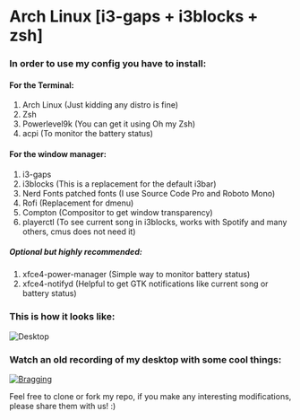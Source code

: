 # Arch Linux [i3-gaps + i3blocks + zsh]

### In order to use my config you have to install:

#### For the Terminal:
1. Arch Linux (Just kidding any distro is fine)
2. Zsh
3. Powerlevel9k (You can get it using Oh my Zsh)
4. acpi (To monitor the battery status)

#### For the window manager:
1. i3-gaps
2. i3blocks (This is a replacement for the default i3bar)
3. Nerd Fonts patched fonts (I use Source Code Pro and Roboto Mono)
4. Rofi (Replacement for dmenu)
6. Compton (Compositor to get window transparency)
7. playerctl (To see current song in i3blocks, works with Spotify and many others, cmus does not need it)

##### Optional but highly recommended:
1. xfce4-power-manager (Simple way to monitor battery status)
2. xfce4-notifyd (Helpful to get GTK notifications like current song or battery status)

### This is how it looks like:
![Desktop](https://github.com/da-edra/dotfiles/blob/master/.desktop.png)

### Watch an old recording of my desktop with some cool things:
[![Bragging](https://github.com/da-edra/dotfiles/blob/master/.bragging.jpg)](https://www.youtube.com/watch?v=vIjWFfd9Ch0)

Feel free to clone or fork my repo, if you make any interesting modifications, please share them with us! :)